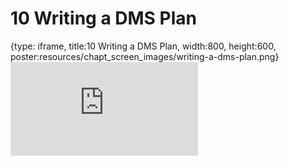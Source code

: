 # 10 Writing a DMS Plan
 
{type: iframe, title:10 Writing a DMS Plan, width:800, height:600, poster:resources/chapt_screen_images/writing-a-dms-plan.png}
![](https://hutchdatascience.org/NIH_Data_Sharing/no_toc/writing-a-dms-plan.html)
 

 
